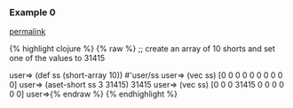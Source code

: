 ### Example 0
[permalink](#example-0)

{% highlight clojure %}
{% raw %}
;; create an array of 10 shorts and set one of the values to 31415

user=> (def ss (short-array 10))
#'user/ss
user=> (vec ss)
[0 0 0 0 0 0 0 0 0 0]
user=> (aset-short ss 3 31415)
31415
user=> (vec ss)
[0 0 0 31415 0 0 0 0 0 0]
user=>{% endraw %}
{% endhighlight %}


